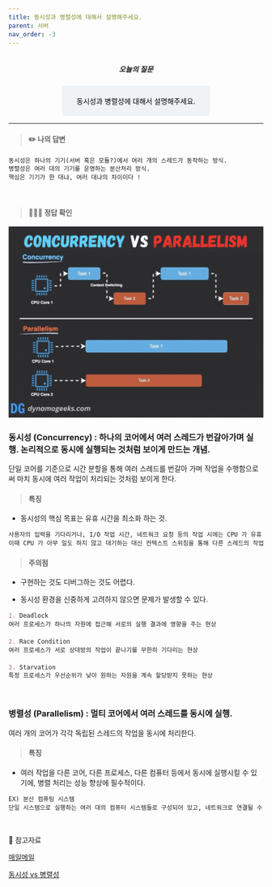 ```yaml
---
title: 동시성과 병렬성에 대해서 설명해주세요.
parent: 서버
nav_order: -3
---
```


<div style="text-align: center; display: flex;
    flex-direction: column;
    align-items: center;">
    <h5>오늘의 질문</h5>
    <div style="color: black; background-color: #F0F3F5; border-radius: 5px; width: 50%; padding: 20px;">
    동시성과 병렬성에 대해서 설명해주세요.
    </div>
</div>

---

> #### ✏️ 나의 답변

``` markdown
동시성은 하나의 기기(서버 혹은 모듈?)에서 여러 개의 스레드가 동작하는 방식.
병렬성은 여러 대의 기기를 운영하는 분산처리 방식.
핵심은 기기가 한 대냐, 여러 대냐의 차이이다 !
```

<br>

> #### 👩🏻‍💻 정답 확인

<img src="/assets/images/pages/cs/maeil-mail/스크린샷 2025-01-08 오전 10.48.54.png">

### 동시성 (Concurrency) : 하나의 코어에서 여러 스레드가 번갈아가며 실행. 논리적으로 동시에 실행되는 것처럼 보이게 만드는 개념.

단일 코어를 기준으로 시간 분할을 통해 여러 스레드를 번갈아 가며 작업을 수행함으로써 마치 동시에 여러 작업이 처리되는 것처럼 보이게 한다.

> #### 특징

- 동시성의 핵심 목표는 유휴 시간을 최소화 하는 것.

``` markdown
사용자의 입력을 기다리거나, I/O 작업 시간, 네트워크 요청 등의 작업 시에는 CPU 가 유휴 상태로 대기하게 된다.
이때 CPU 가 아무 일도 하지 않고 대기하는 대신 컨텍스트 스위칭을 통해 다른 스레드의 작업을 처리할 수 있다.
```

> #### 주의점

- 구현하는 것도 디버그하는 것도 어렵다.

- 동시성 환경을 신중하게 고려하지 않으면 문제가 발생할 수 있다.

``` markdown
1. Deadlock
여러 프로세스가 하나의 자원에 접근해 서로의 실행 결과에 영향을 주는 현상

2. Race Condition
여러 프로세스가 서로 상대방의 작업이 끝나기를 무한히 기다리는 현상

3. Starvation
특정 프로세스가 우선순위가 낮아 원하는 자원을 계속 할당받지 못하는 현상
```

<br>

### 병렬성 (Parallelism) : 멀티 코어에서 여러 스레드를 동시에 실행.

여러 개의 코어가 각각 독립된 스레드의 작업을 동시에 처리한다. 

> #### 특징

- 여러 작업을 다른 코어, 다른 프로세스, 다른 컴퓨터 등에서 동시에 실행시킬 수 있기에, 병렬 처리는 성능 향상에 필수적이다.

``` markdown
EX) 분산 컴퓨팅 시스템
단일 시스템으로 실행하는 여러 대의 컴퓨터 시스템들로 구성되어 있고, 네트워크로 연결될 수 있다.
```

<br>

🔖 참고자료

[매일메일](https://www.maeil-mail.kr/question/120)

[동시성 vs 병렬성](https://yeonyeon.tistory.com/270)